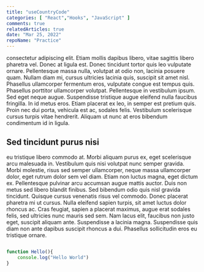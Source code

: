 ```yaml
---
title: "useCountryCode"
categories: [ "React","Hooks", "JavaScript" ]
comments: true
relatedArticles: true
date: "Mar 25, 2022"
repoName: "Practice"
---
```

consectetur adipiscing elit. Etiam mollis dapibus libero, vitae sagittis libero pharetra vel. Donec at ligula est. Donec tincidunt tortor quis leo vulputate ornare. Pellentesque massa nulla, volutpat at odio non, lacinia posuere quam. Nullam diam mi, cursus ultricies lacinia quis, suscipit sit amet nisl. Phasellus ullamcorper fermentum eros, vulputate congue est tempus quis. Phasellus porttitor ullamcorper volutpat. Pellentesque in vestibulum ipsum. Sed eget neque augue. Suspendisse tristique augue eleifend nulla faucibus fringilla. In id metus eros. Etiam placerat ex leo, in semper est pretium quis. Proin nec dui porta, vehicula est ac, sodales felis. Vestibulum scelerisque cursus turpis vitae hendrerit. Aliquam ut nunc at eros bibendum condimentum id in ligula.

## Sed tincidunt purus nisi

eu tristique libero commodo at. Morbi aliquam purus ex, eget scelerisque arcu malesuada in. Vestibulum quis nisi volutpat nunc semper gravida. Morbi molestie, risus sed semper ullamcorper, neque massa ullamcorper dolor, eget rutrum dolor sem vel diam. Etiam non luctus magna, eget dictum ex. Pellentesque pulvinar arcu accumsan augue mattis auctor. Duis non metus sed libero blandit finibus. Sed bibendum odio quis nisl gravida tincidunt. Quisque cursus venenatis risus vel commodo. Donec placerat pharetra mi ut cursus. Nulla eleifend sapien turpis, sit amet luctus dolor rhoncus ac. Cras feugiat, sapien a placerat maximus, augue erat sodales felis, sed ultricies nunc mauris sed sem. Nam lacus elit, faucibus non justo eget, suscipit aliquam ante. Suspendisse a lacinia magna. Suspendisse quis diam non ante dapibus suscipit rhoncus a dui. Phasellus sollicitudin eros eu tristique ornare.

```js

function Hello(){
    console.log("Hello World")
}

```
